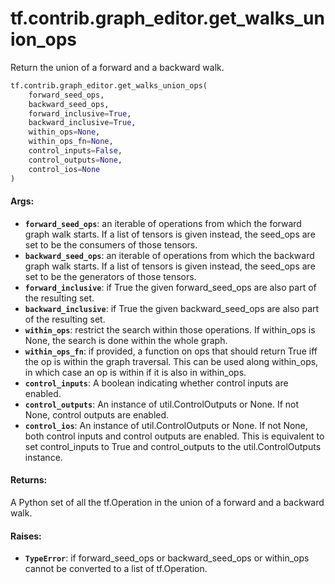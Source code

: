 <div itemscope itemtype="http://developers.google.com/ReferenceObject">
<meta itemprop="name" content="tf.contrib.graph_editor.get_walks_union_ops" />
<meta itemprop="path" content="Stable" />
</div>

# tf.contrib.graph_editor.get_walks_union_ops

Return the union of a forward and a backward walk.

``` python
tf.contrib.graph_editor.get_walks_union_ops(
    forward_seed_ops,
    backward_seed_ops,
    forward_inclusive=True,
    backward_inclusive=True,
    within_ops=None,
    within_ops_fn=None,
    control_inputs=False,
    control_outputs=None,
    control_ios=None
)
```

<!-- Placeholder for "Used in" -->


#### Args:


* <b>`forward_seed_ops`</b>: an iterable of operations from which the forward graph
  walk starts. If a list of tensors is given instead, the seed_ops are set
  to be the consumers of those tensors.
* <b>`backward_seed_ops`</b>: an iterable of operations from which the backward graph
  walk starts. If a list of tensors is given instead, the seed_ops are set
  to be the generators of those tensors.
* <b>`forward_inclusive`</b>: if True the given forward_seed_ops are also part of the
  resulting set.
* <b>`backward_inclusive`</b>: if True the given backward_seed_ops are also part of the
  resulting set.
* <b>`within_ops`</b>: restrict the search within those operations. If within_ops is
  None, the search is done within the whole graph.
* <b>`within_ops_fn`</b>: if provided, a function on ops that should return True iff
  the op is within the graph traversal. This can be used along within_ops,
  in which case an op is within if it is also in within_ops.
* <b>`control_inputs`</b>: A boolean indicating whether control inputs are enabled.
* <b>`control_outputs`</b>: An instance of util.ControlOutputs or None. If not None,
  control outputs are enabled.
* <b>`control_ios`</b>:  An instance of util.ControlOutputs or None. If not None, both
  control inputs and control outputs are enabled. This is equivalent to set
  control_inputs to True and control_outputs to the util.ControlOutputs
  instance.

#### Returns:

A Python set of all the tf.Operation in the union of a forward and a
  backward walk.


#### Raises:


* <b>`TypeError`</b>: if forward_seed_ops or backward_seed_ops or within_ops cannot be
  converted to a list of tf.Operation.